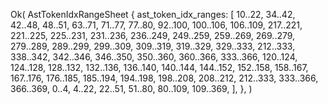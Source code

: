 Ok(
    AstTokenIdxRangeSheet {
        ast_token_idx_ranges: [
            10..22,
            34..42,
            42..48,
            48..51,
            63..71,
            71..77,
            77..80,
            92..100,
            100..106,
            106..109,
            217..221,
            221..225,
            225..231,
            231..236,
            236..249,
            249..259,
            259..269,
            269..279,
            279..289,
            289..299,
            299..309,
            309..319,
            319..329,
            329..333,
            212..333,
            338..342,
            342..346,
            346..350,
            350..360,
            360..366,
            333..366,
            120..124,
            124..128,
            128..132,
            132..136,
            136..140,
            140..144,
            144..152,
            152..158,
            158..167,
            167..176,
            176..185,
            185..194,
            194..198,
            198..208,
            208..212,
            212..333,
            333..366,
            366..369,
            0..4,
            4..22,
            22..51,
            51..80,
            80..109,
            109..369,
        ],
    },
)